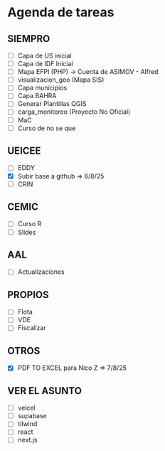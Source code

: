 # Agenda de tareas

## SIEMPRO
- [ ] Capa de US inicial
- [ ] Capa de IDF Inicial
- [ ] Mapa EFPI (PHP) -> Cuenta de ASIMOV - Alfred
- [ ] visualizacion_geo (Mapa SIS)
- [ ] Capa municipios
- [ ] Capa BAHRA
- [ ] Generar Plantillas QGIS
- [ ] carga_monitoreo (Proyecto No Oficial)
- [ ] MaC
- [ ] Curso de no se que 

## UEICEE
- [ ] EDDY
- [x] Subir base a github => 6/8/25
- [ ] CRIN

## CEMIC
- [ ] Curso R
- [ ] Slides

## AAL
- [ ] Actualizaciones

## PROPIOS
- [ ] Flota
- [ ] VDE
- [ ] Fiscalizar

## OTROS
- [x] PDF TO EXCEL para Nico Z => 7/8/25

## VER EL ASUNTO
- [ ] velcel
- [ ] supabase
- [ ] tilwind
- [ ] react
- [ ] next.js
